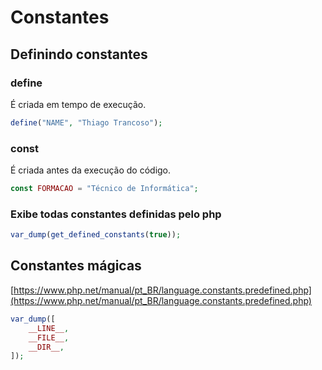 # Constantes
## Definindo constantes
### define
É criada em tempo de execução.
```php
define("NAME", "Thiago Trancoso");
```
### const
É criada antes da execução do código.
```php
const FORMACAO = "Técnico de Informática";
```

### Exibe todas constantes definidas pelo php
```php
var_dump(get_defined_constants(true));
```

## Constantes mágicas
[https://www.php.net/manual/pt_BR/language.constants.predefined.php](https://www.php.net/manual/pt_BR/language.constants.predefined.php)
```php
var_dump([
	__LINE__,
	__FILE__,
	__DIR__,
]);
```

<!--stackedit_data:
eyJoaXN0b3J5IjpbMTg4OTI2OTk1Ml19
-->